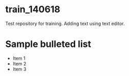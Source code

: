 train_140618
============

Test repository for training.  Adding text using text editor.

# Sample bulleted list
- Item 1
- Item 2
- Item 3
